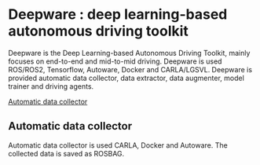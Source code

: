 # Deepware : deep learning-based autonomous driving toolkit

Deepware is the Deep Learning-based Autonomous Driving Toolkit, mainly focuses on end-to-end and mid-to-mid driving. Deepware is used ROS/ROS2, Tensorflow, Autoware, Docker and CARLA/LGSVL. Deepware is provided automatic data collector, data extractor, data augmenter, model trainer and driving agents.


[Automatic data collector](#Automatic-data-collector)


## Automatic data collector

Automatic data collector is used CARLA, Docker and Autoware. The collected data is saved as ROSBAG.
